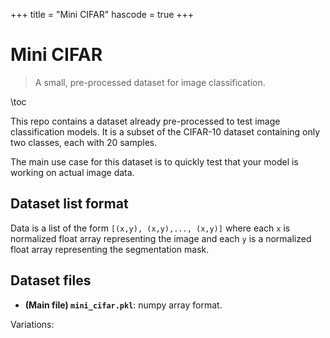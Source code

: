 +++
title = "Mini CIFAR"
hascode = true
+++

# Mini CIFAR

> A small, pre-processed dataset for image classification. 

\toc 

This repo contains a dataset already pre-processed to test image classification models. It is a subset of the CIFAR-10 dataset 
containing only two classes, each with 20 samples. 

The main use case for this dataset is to quickly test that your model is working on actual image data. 


## Dataset list format 

Data is a list of the form `[(x,y), (x,y),..., (x,y)]` where each `x` is normalized float array representing the image and each `y` is a normalized float array representing the segmentation mask. 


## Dataset files

- **(Main file) `mini_cifar.pkl`**: numpy array format. 

Variations: 
